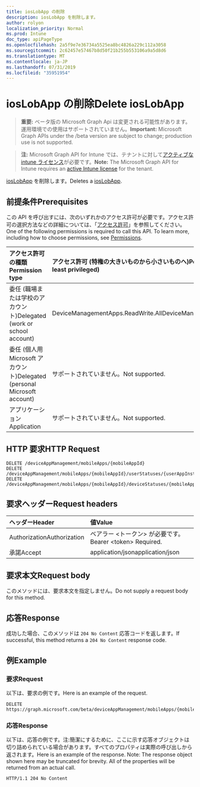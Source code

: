 ```yaml
---
title: iosLobApp の削除
description: iosLobApp を削除します。
author: rolyon
localization_priority: Normal
ms.prod: Intune
doc_type: apiPageType
ms.openlocfilehash: 2a5f9e7e36734a5525ea8bc4826a229c112a3058
ms.sourcegitcommit: 2c62457e57467b8d50f21b255b553106a9a5d8d6
ms.translationtype: MT
ms.contentlocale: ja-JP
ms.lasthandoff: 07/31/2019
ms.locfileid: "35951954"
---
```

# <a name="delete-ioslobapp"></a><span data-ttu-id="564d5-103">iosLobApp の削除</span><span class="sxs-lookup"><span data-stu-id="564d5-103">Delete iosLobApp</span></span>

> <span data-ttu-id="564d5-104">**重要:** ベータ版の Microsoft Graph Api は変更される可能性があります。運用環境での使用はサポートされていません。</span><span class="sxs-lookup"><span data-stu-id="564d5-104">**Important:** Microsoft Graph APIs under the /beta version are subject to change; production use is not supported.</span></span>

> <span data-ttu-id="564d5-105">**注:** Microsoft Graph API for Intune では、テナントに対して[アクティブな intune ライセンス](https://go.microsoft.com/fwlink/?linkid=839381)が必要です。</span><span class="sxs-lookup"><span data-stu-id="564d5-105">**Note:** The Microsoft Graph API for Intune requires an [active Intune license](https://go.microsoft.com/fwlink/?linkid=839381) for the tenant.</span></span>

<span data-ttu-id="564d5-106">[iosLobApp](../resources/intune-apps-ioslobapp.md) を削除します。</span><span class="sxs-lookup"><span data-stu-id="564d5-106">Deletes a [iosLobApp](../resources/intune-apps-ioslobapp.md).</span></span>

## <a name="prerequisites"></a><span data-ttu-id="564d5-107">前提条件</span><span class="sxs-lookup"><span data-stu-id="564d5-107">Prerequisites</span></span>
<span data-ttu-id="564d5-p101">この API を呼び出すには、次のいずれかのアクセス許可が必要です。アクセス許可の選択方法などの詳細については、「[アクセス許可](/graph/permissions-reference)」を参照してください。</span><span class="sxs-lookup"><span data-stu-id="564d5-p101">One of the following permissions is required to call this API. To learn more, including how to choose permissions, see [Permissions](/graph/permissions-reference).</span></span>

|<span data-ttu-id="564d5-110">アクセス許可の種類</span><span class="sxs-lookup"><span data-stu-id="564d5-110">Permission type</span></span>|<span data-ttu-id="564d5-111">アクセス許可 (特権の大きいものから小さいものへ)</span><span class="sxs-lookup"><span data-stu-id="564d5-111">Permissions (from most to least privileged)</span></span>|
|:---|:---|
|<span data-ttu-id="564d5-112">委任 (職場または学校のアカウント)</span><span class="sxs-lookup"><span data-stu-id="564d5-112">Delegated (work or school account)</span></span>|<span data-ttu-id="564d5-113">DeviceManagementApps.ReadWrite.All</span><span class="sxs-lookup"><span data-stu-id="564d5-113">DeviceManagementApps.ReadWrite.All</span></span>|
|<span data-ttu-id="564d5-114">委任 (個人用 Microsoft アカウント)</span><span class="sxs-lookup"><span data-stu-id="564d5-114">Delegated (personal Microsoft account)</span></span>|<span data-ttu-id="564d5-115">サポートされていません。</span><span class="sxs-lookup"><span data-stu-id="564d5-115">Not supported.</span></span>|
|<span data-ttu-id="564d5-116">アプリケーション</span><span class="sxs-lookup"><span data-stu-id="564d5-116">Application</span></span>|<span data-ttu-id="564d5-117">サポートされていません。</span><span class="sxs-lookup"><span data-stu-id="564d5-117">Not supported.</span></span>|

## <a name="http-request"></a><span data-ttu-id="564d5-118">HTTP 要求</span><span class="sxs-lookup"><span data-stu-id="564d5-118">HTTP Request</span></span>
<!-- {
  "blockType": "ignored"
}
-->
``` http
DELETE /deviceAppManagement/mobileApps/{mobileAppId}
DELETE /deviceAppManagement/mobileApps/{mobileAppId}/userStatuses/{userAppInstallStatusId}/app
DELETE /deviceAppManagement/mobileApps/{mobileAppId}/deviceStatuses/{mobileAppInstallStatusId}/app
```

## <a name="request-headers"></a><span data-ttu-id="564d5-119">要求ヘッダー</span><span class="sxs-lookup"><span data-stu-id="564d5-119">Request headers</span></span>
|<span data-ttu-id="564d5-120">ヘッダー</span><span class="sxs-lookup"><span data-stu-id="564d5-120">Header</span></span>|<span data-ttu-id="564d5-121">値</span><span class="sxs-lookup"><span data-stu-id="564d5-121">Value</span></span>|
|:---|:---|
|<span data-ttu-id="564d5-122">Authorization</span><span class="sxs-lookup"><span data-stu-id="564d5-122">Authorization</span></span>|<span data-ttu-id="564d5-123">ベアラー &lt;トークン&gt; が必要です。</span><span class="sxs-lookup"><span data-stu-id="564d5-123">Bearer &lt;token&gt; Required.</span></span>|
|<span data-ttu-id="564d5-124">承諾</span><span class="sxs-lookup"><span data-stu-id="564d5-124">Accept</span></span>|<span data-ttu-id="564d5-125">application/json</span><span class="sxs-lookup"><span data-stu-id="564d5-125">application/json</span></span>|

## <a name="request-body"></a><span data-ttu-id="564d5-126">要求本文</span><span class="sxs-lookup"><span data-stu-id="564d5-126">Request body</span></span>
<span data-ttu-id="564d5-127">このメソッドには、要求本文を指定しません。</span><span class="sxs-lookup"><span data-stu-id="564d5-127">Do not supply a request body for this method.</span></span>

## <a name="response"></a><span data-ttu-id="564d5-128">応答</span><span class="sxs-lookup"><span data-stu-id="564d5-128">Response</span></span>
<span data-ttu-id="564d5-129">成功した場合、このメソッドは `204 No Content` 応答コードを返します。</span><span class="sxs-lookup"><span data-stu-id="564d5-129">If successful, this method returns a `204 No Content` response code.</span></span>

## <a name="example"></a><span data-ttu-id="564d5-130">例</span><span class="sxs-lookup"><span data-stu-id="564d5-130">Example</span></span>

### <a name="request"></a><span data-ttu-id="564d5-131">要求</span><span class="sxs-lookup"><span data-stu-id="564d5-131">Request</span></span>
<span data-ttu-id="564d5-132">以下は、要求の例です。</span><span class="sxs-lookup"><span data-stu-id="564d5-132">Here is an example of the request.</span></span>
``` http
DELETE https://graph.microsoft.com/beta/deviceAppManagement/mobileApps/{mobileAppId}
```

### <a name="response"></a><span data-ttu-id="564d5-133">応答</span><span class="sxs-lookup"><span data-stu-id="564d5-133">Response</span></span>
<span data-ttu-id="564d5-p102">以下は、応答の例です。注:簡潔にするために、ここに示す応答オブジェクトは切り詰められている場合があります。すべてのプロパティは実際の呼び出しから返されます。</span><span class="sxs-lookup"><span data-stu-id="564d5-p102">Here is an example of the response. Note: The response object shown here may be truncated for brevity. All of the properties will be returned from an actual call.</span></span>
``` http
HTTP/1.1 204 No Content
```





